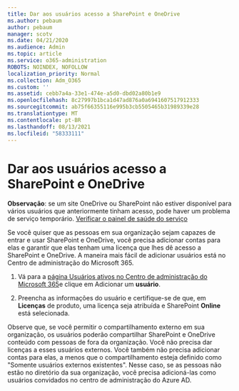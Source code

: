 ```yaml
---
title: Dar aos usuários acesso a SharePoint e OneDrive
ms.author: pebaum
author: pebaum
manager: scotv
ms.date: 04/21/2020
ms.audience: Admin
ms.topic: article
ms.service: o365-administration
ROBOTS: NOINDEX, NOFOLLOW
localization_priority: Normal
ms.collection: Adm_O365
ms.custom: ''
ms.assetid: cebb7a4a-33e1-474e-a5d0-dbd02a80b1e9
ms.openlocfilehash: 8c27997b1bca1d47ad876a0a6941607517912333
ms.sourcegitcommit: ab75f66355116e995b3cb5505465b31989339e28
ms.translationtype: MT
ms.contentlocale: pt-BR
ms.lasthandoff: 08/13/2021
ms.locfileid: "58333111"
---
```

# <a name="give-users-access-to-sharepoint-and-onedrive"></a>Dar aos usuários acesso a SharePoint e OneDrive

**Observação**: se um site OneDrive ou SharePoint não estiver disponível para vários usuários que anteriormente tinham acesso, pode haver um problema de serviço temporário. [Verificar o painel de saúde do serviço](https://portal.office.com/adminportal/home#/servicehealth)
  
Se você quiser que as pessoas em sua organização sejam capazes de entrar e usar SharePoint e OneDrive, você precisa adicionar contas para elas e garantir que elas tenham uma licença que lhes dê acesso a SharePoint e OneDrive. A maneira mais fácil de adicionar usuários está no Centro de administração do Microsoft 365.
  
1. Vá para a [página Usuários ativos no Centro de administração do Microsoft 365](https://portal.office.com/adminportal/home#/users)e clique em Adicionar um **usuário**.
    
2. Preencha as informações do usuário e certifique-se de que, em **Licenças** de produto, uma licença seja atribuída e SharePoint **Online** está selecionada. 
    
Observe que, se você permitir o compartilhamento externo em sua organização, os usuários poderão compartilhar SharePoint e OneDrive conteúdo com pessoas de fora da organização. Você não precisa dar licenças a esses usuários externos. Você também não precisa adicionar contas para elas, a menos que o compartilhamento esteja definido como "Somente usuários externos existentes". Nesse caso, se as pessoas não estão no diretório da sua organização, você precisa adicioná-las como usuários convidados no centro de administração do Azure AD.
  

